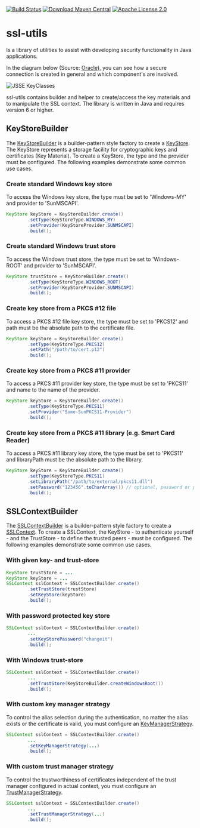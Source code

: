 [![Build Status](https://travis-ci.org/j3t/ssl-utils.svg?branch=master)](https://travis-ci.org/j3t/ssl-utils)
[![Download Maven Central](https://img.shields.io/badge/maven--central-deployed-blue.svg)](http://search.maven.org/#search%7Cga%7C1%7Cg%3A%22com.github.j3t%22%20AND%20a%3A%22ssl-utils%22)
[![Apache License 2.0](https://img.shields.io/badge/license-Apache%202.0-green.svg)](https://github.com/j3t/ssl-utils/blob/master/LICENSE)

# ssl-utils
Is a library of utilities to assist with developing security functionality in Java applications.

In the diagram below (Source: [Oracle](http://docs.oracle.com/javase/7/docs/technotes/guides/security/jsse/JSSERefGuide.html)), you can see how a secure connection is created in general and which component's are involved.

![JSSE KeyClasses](http://docs.oracle.com/javase/7/docs/technotes/guides/security/jsse/classes1.jpg)

ssl-utils contains builder and helper to create/access the key materials and to manipulate the SSL context. The library is written in Java and requires version 6 or higher.

## KeyStoreBuilder
The [KeyStoreBuilder](https://github.com/j3t/ssl-utils/blob/master/src/main/java/com/github/j3t/ssl/utils/KeyStoreBuilder.java) is a builder-pattern style factory to create a [KeyStore](http://docs.oracle.com/javase/7/docs/api/java/security/KeyStore.html). The KeyStore represents a storage facility for cryptographic keys and certificates (Key Material). To create a KeyStore, the type and the provider must be configured. The following examples demonstrate some common use cases.

### Create standard Windows key store
To access the Windows key store, the type must be set to 'Windows-MY' and provider to 'SunMSCAPI'.
```java
KeyStore keyStore = KeyStoreBuilder.create()
		.setType(KeyStoreType.WINDOWS_MY)
		.setProvider(KeyStoreProvider.SUNMSCAPI)
		.build();
```

### Create standard Windows trust store
To access the Windows trust store, the type must be set to 'Windows-ROOT' and provider to 'SunMSCAPI'.
```java
KeyStore trustStore = KeyStoreBuilder.create()
		.setType(KeyStoreType.WINDOWS_ROOT)
		.setProvider(KeyStoreProvider.SUNMSCAPI)
		.build();
```

### Create key store from a PKCS #12 file
To access a PKCS #12 file key store, the type must be set to 'PKCS12' and path must be the absolute path to the certificate file.
```java
KeyStore keyStore = KeyStoreBuilder.create()
		.setType(KeyStoreType.PKCS12)
		.setPath("/path/to/cert.p12")
		.build();
```

### Create key store from a PKCS #11 provider
To access a PKCS #11 provider key store, the type must be set to 'PKCS11' and name to the name of the provider.
```java
KeyStore keyStore = KeyStoreBuilder.create()
		.setType(KeyStoreType.PKCS11)
		.setProvider("Some-SunPKCS11-Provider")
		.build();
```

### Create key store from a PKCS #11 library (e.g. Smart Card Reader)
To access a PKCS #11 library key store, the type must be set to 'PKCS11' and libraryPath must be the absolute path to the library.
```java
KeyStore keyStore = KeyStoreBuilder.create()
		.setType(KeyStoreType.PKCS11)
		.setLibraryPath("/path/to/external/pkcs11.dll")
		.setPassword("123456".toCharArray()) // optional, password or pin to access the store
		.build();
```

## SSLContextBuilder
The [SSLContextBuilder](https://github.com/j3t/ssl-utils/blob/master/src/main/java/com/github/j3t/ssl/utils/SSLContextBuilder.java) is a builder-pattern style factory to create a [SSLContext](http://docs.oracle.com/javase/7/docs/api/javax/net/ssl/SSLContext.html). To create a SSLContext, the KeyStore - to authenticate yourself - and the TrustStore - to define the trusted peers - must be configured. The following examples demonstrate some common use cases.

### With given key- and trust-store
```java
KeyStore trustStore = ...
KeyStore keyStore = ...
SSLContext sslContext = SSLContextBuilder.create()
		.setTrustStore(trustStore)
		.setKeyStore(keyStore)
		.build();
```

### With password protected key store
```java
SSLContext sslContext = SSLContextBuilder.create()
		...
		.setKeyStorePassword("changeit")
		.build();
```

### With Windows trust-store
```java
SSLContext sslContext = SSLContextBuilder.create()
		...
		.setTrustStore(KeyStoreBuilder.createWindowsRoot())
		.build();
```

### With custom key manager strategy
To control the alias selection during the authentication, no matter the alias exists or the certificate is valid, you must configure an [KeyManagerStrategy](https://github.com/j3t/ssl-utils/blob/master/src/main/java/com/github/j3t/ssl/utils/strategy/KeyManagerStrategy.java).
```java
SSLContext sslContext = SSLContextBuilder.create()
		...
		.setKeyManagerStrategy(...)
		.build();
```

### With custom trust manager strategy
To control the trustworthiness of certificates independent of the trust manager configured in actual context, you must configure an [TrustManagerStrategy](https://github.com/j3t/ssl-utils/blob/master/src/main/java/com/github/j3t/ssl/utils/strategy/TrustManagerStrategy.java).
```java
SSLContext sslContext = SSLContextBuilder.create()
		...
		.setTrustManagerStrategy(...)
		.build();
```
